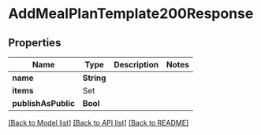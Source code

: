 # AddMealPlanTemplate200Response

## Properties
Name | Type | Description | Notes
------------ | ------------- | ------------- | -------------
**name** | **String** |  | 
**items** | Set<AddMealPlanTemplate200ResponseItemsInner> |  | 
**publishAsPublic** | **Bool** |  | 

[[Back to Model list]](../README.md#documentation-for-models) [[Back to API list]](../README.md#documentation-for-api-endpoints) [[Back to README]](../README.md)


